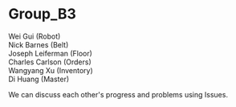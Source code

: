 # Group_B3
Wei Gui (Robot) <br />
Nick Barnes (Belt)  <br />
Joseph Leiferman (Floor) <br />
Charles Carlson (Orders) <br />
Wangyang Xu (Inventory) <br />
Di Huang (Master) <br />

We can discuss each other's progress and problems using Issues.
